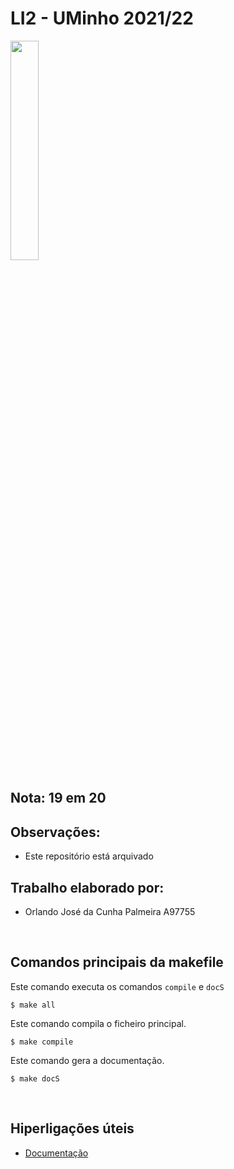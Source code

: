 # LI2 - UMinho 2021/22

<img src='https://i.postimg.cc/hjkbcqPN/EEUM-logo.png' width="30%"/>

<br>

## Nota: 19 em 20

## Observações:
- Este repositório está arquivado

## Trabalho elaborado por:
- Orlando José da Cunha Palmeira A97755

<br>

## Comandos principais da makefile
Este comando executa os comandos ```compile``` e ```docS```
```
$ make all
```
Este comando compila o ficheiro principal.
```
$ make compile
```
Este comando gera a documentação.
```
$ make docS
```

<br>

## Hiperligações úteis
- [Documentação](docs/html/index.html)
